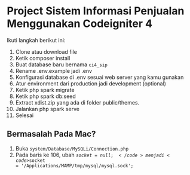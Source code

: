 # Project Sistem Informasi Penjualan Menggunakan Codeigniter 4

Ikuti langkah berikut ini:
1. Clone atau download file
2. Ketik composer install
3. Buat database baru bernama <code>ci4_sip</code>
4. Rename .env.example jadi .env
5. Konfigurasi database di .env sesuai web server yang kamu gunakan
6. Atur environment dari production jadi development (optional)
7. Ketik php spark migrate
8. Ketik php spark db:seed
9. Extract xdist.zip yang ada di folder public/themes.
9. Jalankan php spark serve
10. Selesai

## Bermasalah Pada Mac?

1. Buka <code>system/Database/MySQLi/Connection.php</code>
2. Pada baris ke 106, ubah <code>$socket = null;</code> menjadi <code>$socket = '/Applications/MAMP/tmp/mysql/mysql.sock';</code>